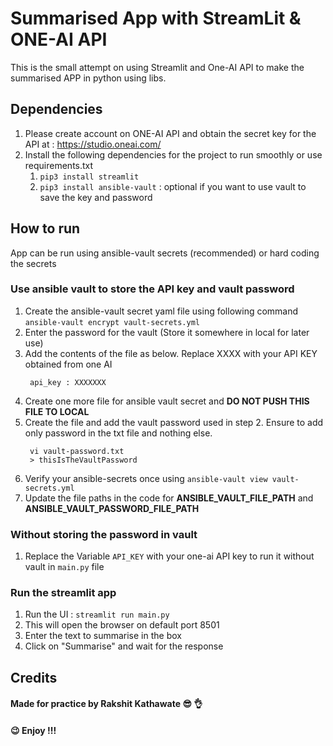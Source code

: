 # Summarised App with StreamLit & ONE-AI  API 

This is the small attempt on using Streamlit and One-AI API to make the summarised APP in python using libs.


## Dependencies 

1. Please create account on ONE-AI API and obtain the secret key for the API at :  https://studio.oneai.com/ 
2. Install the following dependencies for the project to run smoothly or use requirements.txt 
     1.  `pip3 install streamlit`
     2.   `pip3 install ansible-vault` : optional if you want to use vault to save the key and password


## How to run 
App can be run using ansible-vault secrets (recommended) or hard coding the secrets 
### Use ansible vault to store the API key and vault password 
1. Create the ansible-vault secret yaml file using following command `ansible-vault encrypt vault-secrets.yml`
2. Enter the password for the vault (Store it somewhere in local for later use)
3. Add the contents of the file as below. Replace XXXX with your API KEY obtained from one AI
   ```
    api_key : XXXXXXX
   ```
4. Create one more file for ansible vault secret and **DO NOT PUSH THIS FILE TO LOCAL** 
5. Create the file and add the vault password used in step 2. Ensure to add only password in the txt file and nothing else. 
   ```
    vi vault-password.txt 
    > thisIsTheVaultPassword
   ```
6. Verify your ansible-secrets once using `ansible-vault view vault-secrets.yml` 
7. Update the file paths in the code for **ANSIBLE_VAULT_FILE_PATH** and **ANSIBLE_VAULT_PASSWORD_FILE_PATH**


### Without storing the password in vault 
1. Replace the Variable `API_KEY` with your one-ai API key to run it without vault in `main.py` file


### Run the streamlit app 
1. Run the UI : `streamlit run main.py` 
2. This will open the browser on default port 8501
3. Enter the text to summarise in the box 
4. Click on "Summarise" and wait for the response 



## Credits

#### Made for practice by Rakshit Kathawate  :sunglasses: :ok_hand:

#### :wink: Enjoy !!! 